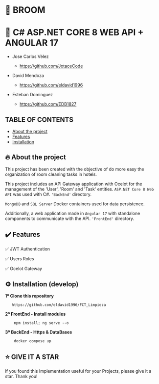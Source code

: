 # 🧹 BROOM
# 🦄 C# ASP.NET CORE 8 WEB API + ANGULAR 17

+ Jose Carlos Vélez
  - https://github.com/JotaceCode
    
+ David Mendoza
  - https://github.com/eldavid1996
    
+ Esteban Dominguez
  - https://github.com/EDB1827
    
## TABLE OF CONTENTS

* [About the project](#-about-the-project)
* [Features](#%EF%B8%8F-features)
* [Installation](#%EF%B8%8F-installation-develop)

## 🔥 About the project

This project has been created with the objective of do more easy the organization of room cleaning tasks in hotels.

This project includes an API Gateway application with Ocelot for the management of the 'User', 'Room' and 'Task' entities.
``ASP.NET Core 8 Web API`` was used with C#.
``'BackEnd'`` directory.

``MongoDB`` and ``SQL Server`` Docker containers used for data persistence.


Additionally, a web application made in ``Angular 17`` with standalone components to communicate with the API.
``'FrontEnd'`` directory.

## ✔️ Features

✅ JWT Authentication

✅ Users Roles

✅ Ocelot Gateway

## ⚙️ Installation (develop)

**1º Clone this repository**

       https://github.com/eldavid1996/FCT_Limpieza

**2º FrontEnd - Install modules**

        npm install; ng serve --o

**3º BackEnd - Https & DataBases**
   
        docker compose up

## ⭐️ GIVE IT A STAR

If you found this Implementation useful for your Projects, please give it a star. Thank you!
